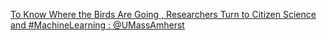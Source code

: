 [To Know Where the Birds Are Going , Researchers Turn to Citizen Science and #MachineLearning : @UMassAmherst](https://qi.tc/qi/111094)
